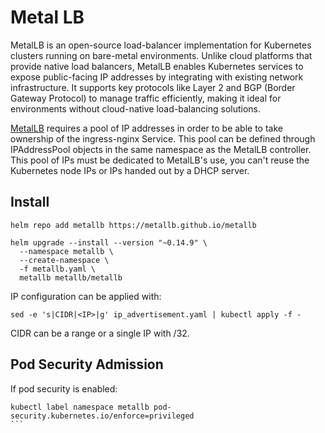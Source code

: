 # Metal LB

MetalLB is an open-source load-balancer implementation for Kubernetes clusters running on bare-metal environments. Unlike cloud platforms that provide native load balancers, MetalLB enables Kubernetes services to expose public-facing IP addresses by integrating with existing network infrastructure. It supports key protocols like Layer 2 and BGP (Border Gateway Protocol) to manage traffic efficiently, making it ideal for environments without cloud-native load-balancing solutions.


[MetalLB](https://github.com/kubernetes/ingress-nginx/blob/main/docs/deploy/baremetal.md) requires a pool of IP addresses in order to be able to take ownership of the ingress-nginx Service. This pool can be defined through IPAddressPool objects in the same namespace as the MetalLB controller. This pool of IPs must be dedicated to MetalLB's use, you can't reuse the Kubernetes node IPs or IPs handed out by a DHCP server.

## Install

```
helm repo add metallb https://metallb.github.io/metallb
```

```
helm upgrade --install --version "~0.14.9" \
  --namespace metallb \
  --create-namespace \
  -f metallb.yaml \
  metallb metallb/metallb
```

IP configuration can be applied with:

```
sed -e 's|CIDR|<IP>|g' ip_advertisement.yaml | kubectl apply -f -
```

CIDR can be a range or a single IP with /32.

## Pod Security Admission
If pod security is enabled:

````
kubectl label namespace metallb pod-security.kubernetes.io/enforce=privileged
```